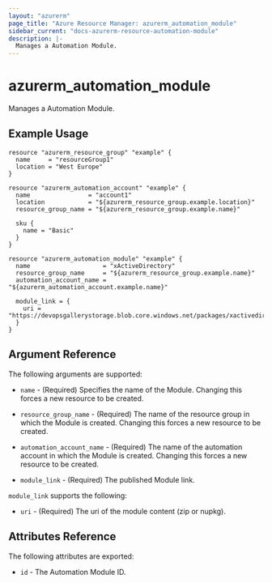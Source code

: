 ```yaml
---
layout: "azurerm"
page_title: "Azure Resource Manager: azurerm_automation_module"
sidebar_current: "docs-azurerm-resource-automation-module"
description: |-
  Manages a Automation Module.
---
```


# azurerm_automation_module

Manages a Automation Module.

## Example Usage

```hcl
resource "azurerm_resource_group" "example" {
  name     = "resourceGroup1"
  location = "West Europe"
}

resource "azurerm_automation_account" "example" {
  name                = "account1"
  location            = "${azurerm_resource_group.example.location}"
  resource_group_name = "${azurerm_resource_group.example.name}"

  sku {
    name = "Basic"
  }
}

resource "azurerm_automation_module" "example" {
  name                    = "xActiveDirectory"
  resource_group_name     = "${azurerm_resource_group.example.name}"
  automation_account_name = "${azurerm_automation_account.example.name}"

  module_link = {
    uri = "https://devopsgallerystorage.blob.core.windows.net/packages/xactivedirectory.2.19.0.nupkg"
  }
}
```

## Argument Reference

The following arguments are supported:

* `name` - (Required) Specifies the name of the Module. Changing this forces a new resource to be created.

* `resource_group_name` - (Required) The name of the resource group in which the Module is created. Changing this forces a new resource to be created.

* `automation_account_name` - (Required) The name of the automation account in which the Module is created. Changing this forces a new resource to be created.

* `module_link` - (Required) The published Module link.

`module_link` supports the following:

* `uri` - (Required) The uri of the module content (zip or nupkg).

## Attributes Reference

The following attributes are exported:

* `id` - The Automation Module ID.
